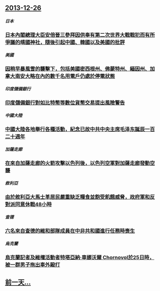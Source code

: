## [2013-12-26](/zh/news/2013/12/26/index.md)

##### 日本
### [ 日本內閣總理大臣安倍晉三參拜因供奉有第二次世界大戰戰犯而有所爭議的靖國神社，隨後引起中國、韓國以及美國的批評 ](/zh/news/2013/12/26/日本內閣總理大臣安倍晉三參拜因供奉有第二次世界大戰戰犯而有所爭議的靖國神社-隨後引起中國-韓國以及美國的批評.md)
##### 美國
### [ 因稍早暴風雪的襲擊下，包括美國密西根州、佛蒙特州、緬因州、加拿大南安大略在內的數千名用電戶仍處於停電狀態 ](/zh/news/2013/12/26/因稍早暴風雪的襲擊下-包括美國密西根州-佛蒙特州-緬因州-加拿大南安大略在內的數千名用電戶仍處於停電狀態.md)
##### 印度儲備銀行
### [ 印度儲備銀行對如比特幣等數位貨幣交易提出風險警告 ](/zh/news/2013/12/26/印度儲備銀行對如比特幣等數位貨幣交易提出風險警告.md)
##### 中國大陸
### [ 中國大陸各地舉行各種活動，紀念已故中共中央主席毛泽东誕辰一百二十週年](/zh/news/2013/12/26/中國大陸各地舉行各種活動-紀念已故中共中央主席毛泽东誕辰一百二十週年.md)
##### 加薩走廊
### [ 在來自加薩走廊的火箭攻擊以色列後，以色列空軍對加薩走廊發動空襲 ](/zh/news/2013/12/26/在來自加薩走廊的火箭攻擊以色列後-以色列空軍對加薩走廊發動空襲.md)
##### 敘利亞
### [ 由於敘利亞大馬士革居民嚴重缺乏糧食並飽受飢餓威脅，政府軍和反對派同意休戰48小時 ](/zh/news/2013/12/26/由於敘利亞大馬士革居民嚴重缺乏糧食並飽受飢餓威脅-政府軍和反對派同意休戰48小時.md)
##### 查德
### [ 六名來自查德的維和部隊成員在中非共和國進行任務時喪生 ](/zh/news/2013/12/26/六名來自查德的維和部隊成員在中非共和國進行任務時喪生.md)
##### 烏克蘭
### [ 烏克蘭記者及維權活動者特塔亞納·車娜沃爾 Chornovol於25日時，被一群男子拖出車外毆打 ](/zh/news/2013/12/26/烏克蘭記者及維權活動者特塔亞納-車娜沃爾-Chornovol於25日時-被一群男子拖出車外毆打.md)
## [前一天...](/zh/news/2013/12/25/index.md)

